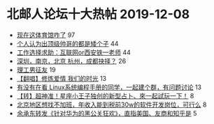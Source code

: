 # 北邮人论坛十大热帖 2019-12-08

- [现在这体育馆咋了](https://bbs.byr.cn/article/Gymnasium/115851) 97
- [个人认为出顶级帅哥的都是矮个子](https://bbs.byr.cn/article/Feeling/3131852) 44
- [工作选择求助：互联网or西安铁一老师](https://bbs.byr.cn/article/Job/2070286) 44
- [深圳，南京，北京 杭州，成都抉择？](https://bbs.byr.cn/article/Talking/6170606) 26
- [理工男征友](https://bbs.byr.cn/article/Friends/1945569) 19
- [【翻唱】修炼爱情 我们的时光](https://bbs.byr.cn/article/KaraOK/100819) 13
- [有没有在看 Linux系统编程手册的同学，一起建个群，有问题讨论](https://bbs.byr.cn/article/CPP/91816) 13
- [【转】超神准！星座小王子独创的新型占卜、來一起試玩一下！](https://bbs.byr.cn/article/Constellations/326533) 8
- [北京地区想找不加班，年收入能到税前30w的软件开发岗位，可行么](https://bbs.byr.cn/article/WorkLife/1135303) 8
- [余承东转发《针对华为的黑公关狂欢》，直指美国、友商和知乎是](https://bbs.byr.cn/article/Picture/3251483) 5


